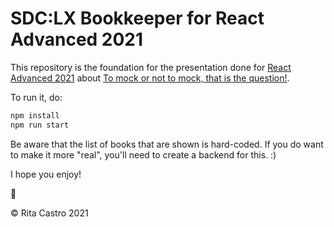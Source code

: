 # SDC:LX Bookkeeper for React Advanced 2021

This repository is the foundation for the presentation done for [React Advanced 2021](https://reactadvanced.com/) about [To mock or not to mock, that is the question!](https://github.com/ritamcastro/sharing-is-caring/tree/main/react-advanced-2021).

To run it, do:

```sh
npm install
npm run start
```

Be aware that the list of books that are shown is hard-coded. If you do want to make it more "real", you'll need to create a backend for this. :)

I hope you enjoy!

💜

© Rita Castro 2021
